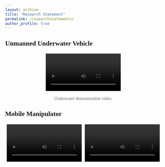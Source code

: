 ```yaml
---
layout: archive
title: "Research Statement"
permalink: /researchstatements/
author_profile: true
---
```



<html>
<head>
    <style>
        body {
            font-family: 'Times New Roman', Times, serif;
        }
        ol {
            padding-left: 20px;
        }
        /* .video-container {
            display: flex;
            justify-content: space-around;
        } */
        .video-container {
            text-align: center;
            /* margin-bottom: 3px;  */
        }
        .video-container p {
            color: #666; /* 设置备注文本的颜色 */
            font-size: 14px; /* 设置备注文本的大小 */
        }
        video {
            max-width: 48%; /* 视频宽度调整为容器宽度的一半，以便两个视频并排显示 */
            margin: 3px; /* 视频之间和容器边缘的间隔 */
        }
    </style>
</head>
<body>
    <h2>Unmanned Underwater Vehicle</h2>
    <div class="video-container">
        <video controls>
            <source src="../files/uuv_rei.mp4" type="video/mp4">
            Your browser does not support the video tag.
        </video>
        <p>Underwater demonstration video.</p>
    </div>
    <h2>Mobile Manipulator</h2>
    <div class="video-container">
        <video controls>
            <source src="../files/mm_sim.mp4" type="video/mp4">
            Your browser does not support the video tag.
            <p>Simulation on dynamic motion/force tracking.</p>
        </video>
        <video controls>
            <source src="../files/mm_exp.mp4" type="video/mp4">
            Your browser does not support the video tag.
            <p>Experiment on dynamic motion/force tracking.</p>
        </video>
    </div>
</body>
</html>
